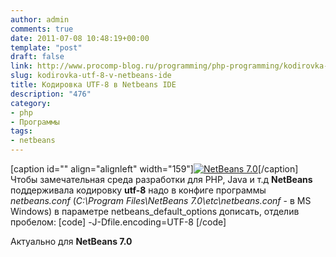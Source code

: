 ```yaml
---
author: admin
comments: true
date: 2011-07-08 10:48:19+00:00
template: "post"
draft: false
link: http://www.procomp-blog.ru/programming/php-programming/kodirovka-utf-8-v-netbeans-ide/
slug: kodirovka-utf-8-v-netbeans-ide
title: Кодировка UTF-8 в Netbeans IDE
description: "476"
category:
- php
- Программы
tags:
- netbeans
---
```


[caption id="" align="alignleft" width="159"][![NetBeans 7.0](http://www.procomp-blog.ru/images/nb-logo2.gif)](http://www.procomp-blog.ru/programming/php-programming/kodirovka-utf-8-v-netbeans-ide/)[/caption]
Чтобы замечательная среда разработки для PHP, Java и т.д **NetBeans** поддерживала кодировку **utf-8** надо в конфиге программы _netbeans.conf_ (_C:\Program Files\NetBeans 7.0\etc\netbeans.conf_ - в MS Windows) в параметре netbeans_default_options дописать, отделив пробелом: 
[code]
-J-Dfile.encoding=UTF-8
[/code]



Актуально для **NetBeans 7.0**

